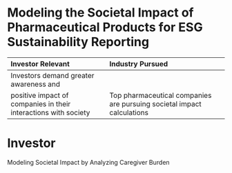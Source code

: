 # Modeling the Societal Impact of Pharmaceutical Products for ESG Sustainability Reporting

| Investor Relevant  | Industry Pursued |
| :------------- | :------------- |
| Investors demand greater awareness and 
positive impact of companies in their interactions with society  | Top pharmaceutical companies are pursuing societal impact calculations  |


# Investor 
Modeling Societal Impact by Analyzing Caregiver Burden
